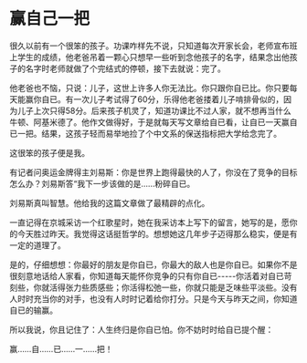 # 赢自己一把

很久以前有一个很笨的孩子。功课咋样先不说，只知道每次开家长会，老师宣布班上学生的成绩，他老爸吊着一颗心只想早一些听到念他孩子的名字，结果念出他孩子的名字时老师就做了个完结式的停顿，接下去就说：完了。 

他老爸也不恼，只说：儿子，这世上许多人你无法比。你只跟你自已比。你只要每天能赢你自已。有一次儿子考试得了60分，乐得他老爸搂着儿子啃排骨似的，因为儿子上次只得58分。后来孩子机灵了，知道功课比不过人家，就不想再当什么牛顿、阿基米德了。他作文做得好，于是就每天写文章给自已看，让自已一天赢自已一把。结果，这孩子轻而易举地捡了个中文系的保送指标把大学给念完了。 

这很笨的孩子便是我。 

有记者问奥运金牌得主刘易斯：你是世界上跑得最快的人了，你没在了竞争的目标怎么办？刘易斯答“我下一步该做的是……粉碎自已。 

刘易斯真叫智慧。他给我的这篇文章做了最精辟的点化。 

一直记得在京城采访一个红歌星时，她在我采访本上写下的留言，她写的是，愿你的今天胜过昨天。我觉得这话挺哲学的。想想她这几年步子迈得那么稳实，便是有一定的道理了。 

是的，仔细想想：你最好的朋友是你自已，你最大的敌人也是你自已。如果你不是很刻意地话给人家看，你知道每天能怀你竞争的只有你自已-----你活着对自已苛刻些，你就活得张力些质感些；你活得松弛一些，你就只能是乏味些平淡些。没有人时时充当你的对手，也没有人时时记着给你打分。只是今天与昨天之间，你知道自已的输赢。 

所以我说，你且记住了：人生终归是你自已怕。你不妨时时给自已提个醒： 

赢……自……已……一……把！
 